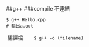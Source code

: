 ##g++
###compile
不連結
	
```shell
$ g++ Hello.cpp
# 輸出a.out
```
​	編譯檔
​	```
​	$ g++ -o (filename) 
​	```